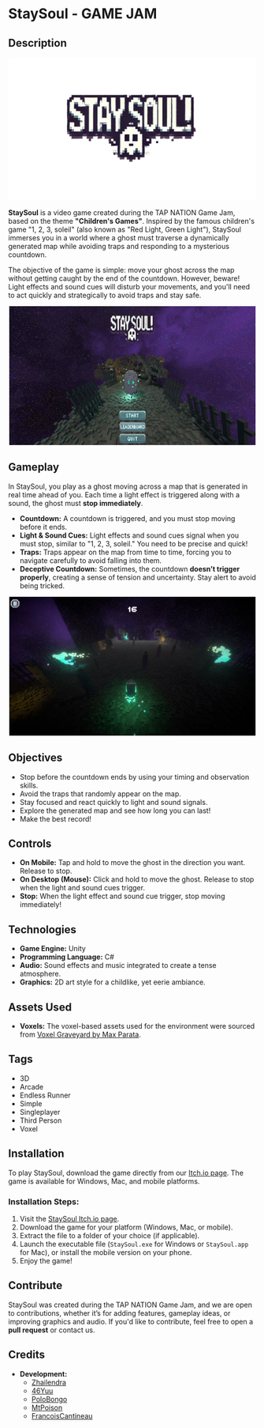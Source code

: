 # StaySoul - GAME JAM

## Description

<div style="text-align: center;">
    <img src="Assets/Logo.png" alt="LOGO" width="750"/>
</div>

**StaySoul** is a video game created during the TAP NATION Game Jam, based on the theme **"Children's Games"**. Inspired by the famous children's game "1, 2, 3, soleil" (also known as "Red Light, Green Light"), StaySoul immerses you in a world where a ghost must traverse a dynamically generated map while avoiding traps and responding to a mysterious countdown.

The objective of the game is simple: move your ghost across the map without getting caught by the end of the countdown. However, beware! Light effects and sound cues will disturb your movements, and you'll need to act quickly and strategically to avoid traps and stay safe.

<div style="text-align: center;">
    <a href="https://www.youtube.com/watch?v=l4FVPwtMXGs&feature=youtu.be">
        <img src="Assets/MainMenu.png" alt="Trailer" width="500"/>
    </a>
</div>

## Gameplay

In StaySoul, you play as a ghost moving across a map that is generated in real time ahead of you. Each time a light effect is triggered along with a sound, the ghost must **stop immediately**.

- **Countdown:** A countdown is triggered, and you must stop moving before it ends.
- **Light & Sound Cues:** Light effects and sound cues signal when you must stop, similar to "1, 2, 3, soleil." You need to be precise and quick!
- **Traps:** Traps appear on the map from time to time, forcing you to navigate carefully to avoid falling into them.
- **Deceptive Countdown:** Sometimes, the countdown **doesn’t trigger properly**, creating a sense of tension and uncertainty. Stay alert to avoid being tricked.

<div style="text-align: center;">
    <img src="Assets/InGame.png" alt="Trailer" width="500"/>
</div>

## Objectives

- Stop before the countdown ends by using your timing and observation skills.
- Avoid the traps that randomly appear on the map.
- Stay focused and react quickly to light and sound signals.
- Explore the generated map and see how long you can last!
- Make the best record!

## Controls

- **On Mobile:** Tap and hold to move the ghost in the direction you want. Release to stop.
- **On Desktop (Mouse):** Click and hold to move the ghost. Release to stop when the light and sound cues trigger.
- **Stop:** When the light effect and sound cue trigger, stop moving immediately!

## Technologies

- **Game Engine:** Unity
- **Programming Language:** C#
- **Audio:** Sound effects and music integrated to create a tense atmosphere.
- **Graphics:** 2D art style for a childlike, yet eerie ambiance.

## Assets Used

- **Voxels:** The voxel-based assets used for the environment were sourced from [Voxel Graveyard by Max Parata](https://maxparata.itch.io/voxelgraveyard).

## Tags

- 3D
- Arcade
- Endless Runner
- Simple
- Singleplayer
- Third Person
- Voxel

## Installation

To play StaySoul, download the game directly from our [Itch.io page](https://46yuu.itch.io/staysoul). The game is available for Windows, Mac, and mobile platforms.

### Installation Steps:

1. Visit the [StaySoul Itch.io page](https://46yuu.itch.io/staysoul).
2. Download the game for your platform (Windows, Mac, or mobile).
3. Extract the file to a folder of your choice (if applicable).
4. Launch the executable file (`StaySoul.exe` for Windows or `StaySoul.app` for Mac), or install the mobile version on your phone.
5. Enjoy the game!

## Contribute

StaySoul was created during the TAP NATION Game Jam, and we are open to contributions, whether it’s for adding features, gameplay ideas, or improving graphics and audio. If you'd like to contribute, feel free to open a **pull request** or contact us.

## Credits

- **Development:**
    - [Zhailendra](https://github.com/Zhailendra)
    - [46Yuu](https://github.com/46Yuu)
    - [PoloBongo](https://github.com/PoloBongo)
    - [MtPoison](https://github.com/MtPoison)
    - [FrancoisCantineau](https://github.com/FrancoisCantineau)
